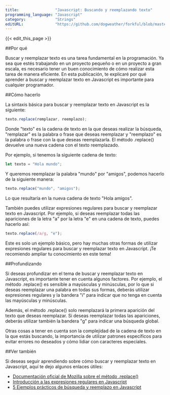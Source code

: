 ```yaml
---
title:                "Javascript: Buscando y reemplazando texto"
programming_language: "Javascript"
category:             "Strings"
editURL:              "https://github.com/dogweather/forkful/blob/master/content/es/javascript/searching-and-replacing-text.md"
---
```


{{< edit_this_page >}}

##Por qué

Buscar y reemplazar texto es una tarea fundamental en la programación. Ya sea que estés trabajando en un proyecto pequeño o en un proyecto a gran escala, es necesario tener un buen conocimiento de cómo realizar esta tarea de manera eficiente. En esta publicación, te explicaré por qué aprender a buscar y reemplazar texto en Javascript es importante para cualquier programador.

##Cómo hacerlo

La sintaxis básica para buscar y reemplazar texto en Javascript es la siguiente:

```Javascript
texto.replace(remplazar, reemplazo);
```

Donde "texto" es la cadena de texto en la que deseas realizar la búsqueda, "remplazar" es la palabra o frase que deseas reemplazar y "reemplazo" es la palabra o frase con la que deseas reemplazarla. El método .replace() devuelve una nueva cadena con el texto reemplazado.

Por ejemplo, si tenemos la siguiente cadena de texto:

```Javascript
let texto = "Hola mundo";
```

Y queremos reemplazar la palabra "mundo" por "amigos", podemos hacerlo de la siguiente manera:

```Javascript
texto.replace("mundo", "amigos");
```

Lo que resultaría en la nueva cadena de texto "Hola amigos".

También puedes utilizar expresiones regulares para buscar y reemplazar texto en Javascript. Por ejemplo, si deseas reemplazar todas las apariciones de la letra "a" por la letra "e" en una cadena de texto, puedes hacerlo así:

```Javascript
texto.replace(/a/g, "e");
```

Este es solo un ejemplo básico, pero hay muchas otras formas de utilizar expresiones regulares para buscar y reemplazar texto en Javascript. ¡Te recomiendo ampliar tu conocimiento en este tema!

##Profundizando

Si deseas profundizar en el tema de buscar y reemplazar texto en Javascript, es importante tener en cuenta algunos factores. Por ejemplo, el método .replace() es sensible a mayúsculas y minúsculas, por lo que si deseas reemplazar una palabra en todas sus formas, deberás utilizar expresiones regulares y la bandera "i" para indicar que no tenga en cuenta las mayúsculas y minúsculas.

Además, el método .replace() solo reemplazará la primera aparición del texto que deseas reemplazar. Si deseas reemplazar todas las apariciones, deberás utilizar también la bandera "g" para indicar una búsqueda global.

Otras cosas a tener en cuenta son la complejidad de la cadena de texto en la que estás buscando, la importancia de utilizar patrones específicos para evitar errores no deseados y cómo lidiar con caracteres especiales.

##Ver también

Si deseas seguir aprendiendo sobre cómo buscar y reemplazar texto en Javascript, aquí te dejo algunos enlaces útiles:

- [Documentación oficial de Mozilla sobre el método .replace()](https://developer.mozilla.org/es/docs/Web/JavaScript/Referencia/Objetos_globales/String/replace)
- [Introducción a las expresiones regulares en Javascript](https://www.digitalocean.com/community/tutorials/how-to-use-regular-expressions-to-match-patterns-in-javascript)
- [5 Ejemplos prácticos de búsqueda y reemplazo en Javascript](https://www.sitepoint.com/10-javascript-string-handling-functions-improve-code-readability/)
